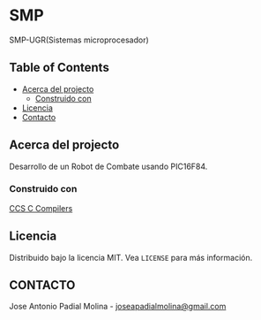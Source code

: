 <!-- PROJECT -->
# SMP
SMP-UGR(Sistemas microprocesador)

<!-- TABLE OF CONTENTS -->
## Table of Contents

* [Acerca del projecto](#about-the-project)
  * [Construido con](#built-with)
* [Licencia](#license)
* [Contacto](#contact)


<!-- Acerca del projecto -->
## Acerca del projecto

Desarrollo de un Robot de Combate usando PIC16F84.

### Construido con
[CCS C Compilers](http://www.ccsinfo.com/content.php?page=compilers)

<!-- LICENCIA -->
## Licencia

Distribuido bajo la licencia MIT. Vea `LICENSE` para más información.

<!-- CONTACTO -->
## CONTACTO

Jose Antonio Padial Molina - joseapadialmolina@gmail.com
